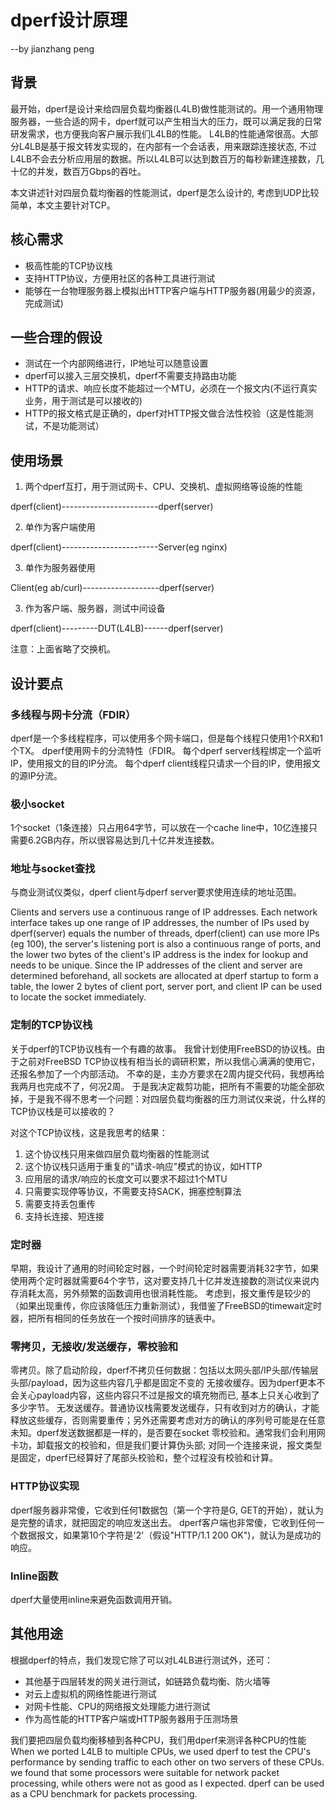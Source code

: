 # dperf设计原理
--by jianzhang peng

## 背景
最开始，dperf是设计来给四层负载均衡器(L4LB)做性能测试的。用一个通用物理服务器，一些合适的网卡，dperf就可以产生相当大的压力，既可以满足我的日常研发需求，也方便我向客户展示我们L4LB的性能。
L4LB的性能通常很高。大部分L4LB是基于报文转发实现的，在内部有一个会话表，用来跟踪连接状态, 不过L4LB不会去分析应用层的数据。所以L4LB可以达到数百万的每秒新建连接数，几十亿的并发，数百万Gbps的吞吐。

本文讲述针对四层负载均衡器的性能测试，dperf是怎么设计的, 考虑到UDP比较简单，本文主要针对TCP。

## 核心需求
- 极高性能的TCP协议栈
- 支持HTTP协议，方便用社区的各种工具进行测试
- 能够在一台物理服务器上模拟出HTTP客户端与HTTP服务器(用最少的资源，完成测试)

## 一些合理的假设
- 测试在一个内部网络进行，IP地址可以随意设置
- dperf可以接入三层交换机，dperf不需要支持路由功能
- HTTP的请求、响应长度不能超过一个MTU，必须在一个报文内(不运行真实业务，用于测试是可以接收的)
- HTTP的报文格式是正确的，dperf对HTTP报文做合法性校验（这是性能测试，不是功能测试）

## 使用场景
1. 两个dperf互打，用于测试网卡、CPU、交换机、虚拟网络等设施的性能

dperf(client)------------------------dperf(server)

2. 单作为客户端使用

dperf(client)------------------------Server(eg nginx)

3. 单作为服务器使用

Client(eg ab/curl)-------------------dperf(server)

3. 作为客户端、服务器，测试中间设备

dperf(client)---------DUT(L4LB)------dperf(server)

注意：上面省略了交换机。

## 设计要点
### 多线程与网卡分流（FDIR）
dperf是一个多线程程序，可以使用多个网卡端口，但是每个线程只使用1个RX和1个TX。
dperf使用网卡的分流特性（FDIR。
每个dperf server线程绑定一个监听IP，使用报文的目的IP分流。
每个dperf client线程只请求一个目的IP，使用报文的源IP分流。

### 极小socket
1个socket（1条连接）只占用64字节，可以放在一个cache line中，10亿连接只需要6.2GB内存，所以很容易达到几十亿并发连接数。

### 地址与socket查找
与商业测试仪类似，dperf client与dperf server要求使用连续的地址范围。

Clients and servers use a continuous range of IP addresses. Each network interface takes up one range of IP addresses, the number of IPs used by dperf(server) equals the number of threads, dperf(client) can use more IPs (eg 100), the server's listening port is also a continuous range of ports, and the lower two bytes of the client's IP address is the index for lookup and needs to be unique. Since the IP addresses of the client and server are determined beforehand, all sockets are allocated at dperf startup to form a table, the lower 2 bytes of client port, server port, and client IP can be used to locate the socket immediately.

### 定制的TCP协议栈
关于dperf的TCP协议栈有一个有趣的故事。
我曾计划使用FreeBSD的协议栈。由于之前对FreeBSD TCP协议栈有相当长的调研积累，所以我信心满满的使用它，还报名参加了一个内部活动。
不幸的是，主办方要求在2周内提交代码，我想再给我两月也完成不了，何况2周。
于是我决定裁剪功能，把所有不需要的功能全部砍掉，于是我不得不思考一个问题：对四层负载均衡器的压力测试仪来说，什么样的TCP协议栈是可以接收的？

对这个TCP协议栈，这是我思考的结果：
1. 这个协议栈只用来做四层负载均衡器的性能测试
2. 这个协议栈只适用于重复的"请求-响应"模式的协议，如HTTP
3. 应用层的请求/响应的长度文可以要求不超过1个MTU
4. 只需要实现停等协议，不需要支持SACK，拥塞控制算法
5. 需要支持丢包重传
6. 支持长连接、短连接

### 定时器
早期，我设计了通用的时间轮定时器，一个时间轮定时器需要消耗32字节，如果使用两个定时器就需要64个字节，这对要支持几十亿并发连接数的测试仪来说内存消耗太高，另外频繁的函数调用也很消耗性能。
考虑到，报文重传是较少的（如果出现重传，你应该降低压力重新测试），我借鉴了FreeBSD的timewait定时器，把所有相同的任务放在一个按时间排序的链表中。

### 零拷贝，无接收/发送缓存，零校验和
零拷贝。除了启动阶段，dperf不拷贝任何数据：包括以太网头部/IP头部/传输层头部/payload，因为这些内容几乎都是固定不变的
无接收缓存。因为dperf更本不会关心payload内容，这些内容只不过是报文的填充物而已, 基本上只关心收到了多少字节。
无发送缓存。普通协议栈需要发送缓存，只有收到对方的确认，才能释放这些缓存，否则需要重传；另外还需要考虑对方的确认的序列号可能是在任意未知。dperf发送数据都是一样的，是否要在socket
零校验和。通常我们会利用网卡功，卸载报文的校验和，但是我们要计算伪头部; 对同一个连接来说，报文类型是固定，dperf已经算好了尾部头校验和，整个过程没有校验和计算。

### HTTP协议实现
dperf服务器非常傻，它收到任何1数据包（第一个字符是G, GET的开始），就认为是完整的请求，就把固定的响应发送出去。
dperf客户端也非常傻，它收到任何一个数据报文，如果第10个字符是'2'（假设"HTTP/1.1 200 OK")，就认为是成功的响应。

### Inline函数
dperf大量使用inline来避免函数调用开销。

## 其他用途
根据dperf的特点，我们发现它除了可以对L4LB进行测试外，还可：
- 其他基于四层转发的网关进行测试，如链路负载均衡、防火墙等
- 对云上虚拟机的网络性能进行测试
- 对网卡性能、CPU的网络报文处理能力进行测试
- 作为高性能的HTTP客户端或HTTP服务器用于压测场景

我们要把四层负载均衡移植到各种CPU，我们用dperf来测评各种CPU的性能
When we ported L4LB to multiple CPUs, we used dperf to test the CPU's performance by sending traffic to each other on two servers of these CPUs. we found that some processors were suitable for network packet processing, while others were not as good as I expected. dperf can be used as a CPU benchmark for packets processing.
